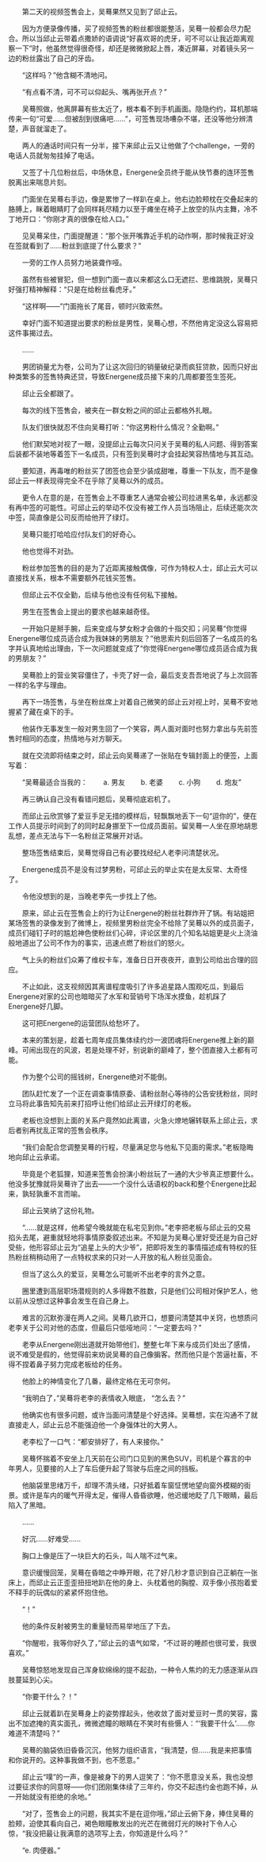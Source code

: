 
　　第二天的视频签售会上，吴蓦果然又见到了邱止云。

　　因为方便录像传播，买了视频签售的粉丝都很能整活，吴蓦一般都会尽力配合。所以当邱止云带着点撒娇的语调说“好喜欢哥的虎牙，可不可以让我近距离观察一下”时，他虽然觉得很奇怪，却还是微微掀起上唇，凑近屏幕，对着镜头另一边的粉丝露出了自己的牙齿。

　　“这样吗？”他含糊不清地问。

　　“有点看不清，可不可以仰起头、嘴再张开点？”

　　吴蓦照做，他离屏幕有些太近了，根本看不到手机画面。隐隐约约，耳机那端传来一句“可爱……但被刮到很痛吧……”，可签售现场嘈杂不堪，还没等他分辨清楚，声音就溜走了。

　　两人的通话时间只有一分半，接下来邱止云又让他做了个challenge，一旁的电话人员就匆匆挂掉了电话。

　　又签了十几位粉丝后，中场休息，Energene全员终于能从快节奏的连环签售脱离出来喘息片刻。

　　门面坐在吴蓦右手边，像是累惨了一样趴在桌上。他右边脸颊枕在交叠起来的胳膊上，眯着眼睛盯了会同样耗尽精力以至于瘫坐在椅子上放空的队内主舞，冷不丁地开口：“你刚才真的很像在给人口。”

　　见吴蓦呆住，门面提醒道：“那个张开嘴靠近手机的动作啊，那时候我正好没在签就看到了……粉丝到底提了什么要求？”

　　一旁的工作人员努力地装聋作哑。

　　虽然有些被冒犯，但一想到门面一直以来都这么口无遮拦、思维跳脱，吴蓦只好强打精神解释：“只是在给粉丝看虎牙。”

　　“这样啊——”门面拖长了尾音，顿时兴致索然。

　　幸好门面不知道提出要求的粉丝是男性，吴蓦心想，不然他肯定没这么容易把这件事揭过去。

　　……

　　男团销量尤为卷，公司为了让这次回归的销量破纪录而疯狂贷款，因而只好出种类繁多的签售特典还贷，导致Energene成员接下来的几周都要签生签死。

　　邱止云全都跟了。

　　每次的线下签售会，被夹在一群女粉之间的邱止云都格外扎眼。

　　队友们很快就忍不住向吴蓦打听：“你这男粉什么情况？全勤啊。”

　　他们默契地对视了一眼，没提邱止云每次只问关于吴蓦的私人问题、得到答案后装都不装地等着签下一名成员，只有签到吴蓦时才会挂起笑容热情地与其互动。

　　要知道，再毒唯的粉丝买了团签也会至少装成甜唯，尊重一下队友，而不是像邱止云一样表现得完全不在乎除了吴蓦以外的成员。

　　更令人在意的是，在签售会上不尊重艺人通常会被公司拉进黑名单，永远都没有再中签的可能性。可邱止云的举动不仅没有被工作人员当场阻止，后续还能次次中签，简直像是公司反而给他开了绿灯。

　　吴蓦只能打哈哈应付队友们的好奇心。

　　他也觉得不对劲。

　　粉丝参加签售的目的是为了近距离接触偶像，可作为特权人士，邱止云大可以直接找关系，根本不需要额外花钱买签售。

　　但邱止云不仅全勤，后续与他也没有任何私下接触。

　　男生在签售会上提出的要求也越来越奇怪。

　　一开始只是掰手腕，后来变成与梦女粉才会做的十指交扣；问吴蓦“你觉得Energene哪位成员适合成为我妹妹的男朋友？”他思索片刻后回答了一名成员的名字并认真地给出理由，下一次问题就变成了“你觉得Energene哪位成员适合成为我的男朋友？”

　　吴蓦脸上的营业笑容僵住了，卡壳了好一会，最后支支吾吾地说了与上次回答一样的名字与理由。

　　再下一场签售，与坐在粉丝席上对着自己微笑的邱止云对视上时，吴蓦不安地握紧了藏在桌下的手。

　　他装作无事发生一般对男生回了一个笑容，两人面对面时也努力拿出与先前签售时相同的态度，热情地与对方聊天。

　　就在交流即将结束之时，邱止云向吴蓦递了一张贴在专辑封面上的便签，上面写着：

　　“吴蓦最适合当我的：
　　a. 男友
　　b. 老婆
　　c. 小狗
　　d. 炮友”

　　再三确认自己没有看错问题后，吴蓦彻底宕机了。

　　而邱止云欣赏够了爱豆手足无措的模样后，轻飘飘地丢下一句“逗你的”，便在工作人员提示时间到了的同时起身挪至下一位成员面前。留吴蓦一人坐在原地胡思乱想，差点无法与下一名粉丝正常展开对话。

　　整场签售结束后，吴蓦觉得自己有必要找经纪人老李问清楚状况。

　　Energene成员不是没有过梦男粉，可邱止云的举止实在是太反常、太奇怪了。

　　令他没想到的是，当晚老李先一步找上了他。

　　原来，邱止云在签售会上的行为让Energene的粉丝社群炸开了锅。有站姐把某场签售的录像发到了微博上，视频里男粉丝完全不给除了吴蓦以外的成员面子，成员们碰钉子时的尴尬神色使粉丝们心碎，评论区里的几个知名站姐更是火上浇油般地道出了公司不作为的事实，迅速点燃了粉丝们的怒火。

　　气上头的粉丝们众筹了维权卡车，准备日日开夜夜开，直到公司给出合理的回应。

　　不止如此，这支视频因其离谱程度吸引了许多追星路人围观吃瓜，到最后Energene对家的公司也暗暗买了水军和营销号下场浑水摸鱼，趁机踩了Energene好几脚。

　　这可把Energene的运营团队给愁坏了。

　　本来的策划是，趁着七周年成员集体续约炒一波团魂将Energene推上新的巅峰。可闹出现在的风波，若是处理不好，别说新的巅峰了，整个团直接入土都有可能。

　　作为整个公司的摇钱树，Energene绝对不能倒。

　　团队赶忙发了一个正在调查事情原委、请粉丝耐心等待的公告安抚粉丝，同时立马将此事告知先前来打招呼让他们给邱止云开绿灯的老板。

　　老板也没想到上面的关系户竟然如此离谱，火急火燎地辗转联系上邱止云，求后者别再扰乱正常的签售会秩序。

　　“我们会配合您调整吴蓦的行程，尽量满足您与他私下见面的需求。”老板隐晦地向邱止云承诺。

　　毕竟是个老狐狸，知道来签售会扮演小粉丝玩了一通的大少爷真正想要什么。他没多犹豫就将吴蓦许了出去——一个没什么话语权的back和整个Energene比起来，孰轻孰重不言而喻。

　　邱止云笑纳了这份礼物。

　　“……就是这样，他希望今晚就能在私宅见到你。”老李把老板与邱止云的交易掐头去尾，避重就轻地将事情原委叙述出来。不知是为吴蓦心里好受还是为自己好受些，他形容邱止云为“追星上头的大少爷”，把即将发生的事情描述成有特权的狂热粉丝稍稍动用了一点特权求来的只对一人开放的私人粉丝见面会。

　　但当了这么久的爱豆，吴蓦怎么可能听不出老李的言外之意。

　　圈里遭到高层职场潜规则的人多得数不胜数，只是他们公司相对保护艺人，他以前从没想过这种事会发生在自己身上。

　　难言的沉默弥漫在两人之间。吴蓦几欲开口，想要问清楚其中关窍，也想质问老李关于公司对他的态度，但最后只低哑地问：“一定要去吗？”

　　老李从Energene刚出道就开始带他们，整整七年下来与成员们处出了感情，说不难受是假的，他觉得前来劝说吴蓦的自己像掮客。然而他只是个苦逼社畜，不得不捏着鼻子努力完成老板给的任务。

　　他脸上的神情变化了几番，最终定格在无可奈何。

　　“我明白了，”吴蓦将老李的表情收入眼底， “怎么去？”

　　他确实也有很多问题，或许当面问清楚是个好选择。吴蓦想，实在沟通不了就直接走人，邱止云总不能强迫他一个身强体壮的大男人。

　　老李松了一口气：“都安排好了，有人来接你。”

　　吴蓦怀揣着不安坐上几天前在公司门口见到的黑色SUV，司机是个寡言的中年男人，见要接的人上了车后便升起了驾驶与后座之间的挡板。

　　他脑袋里思绪万千，却理不清头绪，只好抵着车窗怔愣地望向窗外模糊的街景。或许是车内的暖气开得太足，催得人昏昏欲睡，他迟缓地眨了几下眼睛，最后陷入了黑暗。

　　……

　　好沉……好难受……

　　胸口上像是压了一块巨大的石头，叫人喘不过气来。

　　意识缓慢回笼，吴蓦在昏暗之中睁开眼，花了好几秒才意识到自己正躺在一张床上，而邱止云正歪歪扭扭地趴在他的身上、头枕着他的胸膛、双手像小孩抱着爱不释手的玩偶似的紧紧怀抱住他。

　　“！”

　　他的条件反射被男生的重量轻而易举地压了下去。

　　“你醒啦，我等你好久了，”邱止云的语气如常，“不过哥的睡颜也很可爱，我很喜欢。”

　　吴蓦惊怒地发现自己浑身软绵绵的提不起劲，一种令人焦灼的无力感逐渐从四肢蔓延到心尖。

　　“你要干什么？！”

　　邱止云就着趴在吴蓦身上的姿势撑起头，他收敛了面对爱豆时一贯的笑容，露出不加遮掩的真实面孔，微微遮瞳的眼睛在不笑时有些慑人：“‘我要干什么’……你难道不清楚吗？”

　　吴蓦的脑袋依旧昏昏沉沉，他努力组织语言，“我清楚，但……我是来把事情和你说开的。这种事我做不到，也不愿意。”

　　邱止云“噗”的一声，像是被身下的男人逗笑了：“你不愿意没关系，我也没想过要征求你的同意呀——你们团刚集体续了三年约，你交不起违约金也跑不掉，从一开始就没有拒绝的余地。”

　　“对了，签售会上的问题，我其实不是在逗你哦，”邱止云俯下身，捧住吴蓦的脸颊，迫使其看向自己，褐色眼瞳散发出的光芒在微弱灯光的映衬下令人心惊，“我没把最让我满意的选项写上去，你知道是什么吗？”

　　“e. 肉便器。”